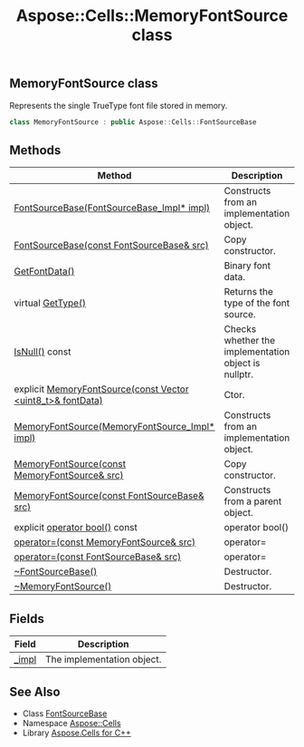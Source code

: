 ﻿---
title: Aspose::Cells::MemoryFontSource class
linktitle: MemoryFontSource
second_title: Aspose.Cells for C++ API Reference
description: 'Aspose::Cells::MemoryFontSource class. Represents the single TrueType font file stored in memory in C++.'
type: docs
weight: 9900
url: /cpp/aspose.cells/memoryfontsource/
---
## MemoryFontSource class


Represents the single TrueType font file stored in memory.

```cpp
class MemoryFontSource : public Aspose::Cells::FontSourceBase
```

## Methods

| Method | Description |
| --- | --- |
| [FontSourceBase(FontSourceBase_Impl* impl)](../fontsourcebase/fontsourcebase/) | Constructs from an implementation object. |
| [FontSourceBase(const FontSourceBase\& src)](../fontsourcebase/fontsourcebase/) | Copy constructor. |
| [GetFontData()](./getfontdata/) | Binary font data. |
| virtual [GetType()](./gettype/) | Returns the type of the font source. |
| [IsNull()](./isnull/) const | Checks whether the implementation object is nullptr. |
| explicit [MemoryFontSource(const Vector \<uint8_t\>\& fontData)](./memoryfontsource/) | Ctor. |
| [MemoryFontSource(MemoryFontSource_Impl* impl)](./memoryfontsource/) | Constructs from an implementation object. |
| [MemoryFontSource(const MemoryFontSource\& src)](./memoryfontsource/) | Copy constructor. |
| [MemoryFontSource(const FontSourceBase\& src)](./memoryfontsource/) | Constructs from a parent object. |
| explicit [operator bool()](./operator_bool/) const | operator bool() |
| [operator=(const MemoryFontSource\& src)](./operator_asm/) | operator= |
| [operator=(const FontSourceBase\& src)](../fontsourcebase/operator_asm/) | operator= |
| [~FontSourceBase()](../fontsourcebase/~fontsourcebase/) | Destructor. |
| [~MemoryFontSource()](./~memoryfontsource/) | Destructor. |
## Fields

| Field | Description |
| --- | --- |
| [_impl](./_impl/) | The implementation object. |
## See Also

* Class [FontSourceBase](../fontsourcebase/)
* Namespace [Aspose::Cells](../)
* Library [Aspose.Cells for C++](../../)
